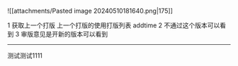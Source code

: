 
![[attachments/Pasted image 20240510181640.png|175]]

1 获取上一个打版 
   上一个打版的使用打版列表 addtime 
 2 不通过这个版本可以看到
 3 审版意见是开新的版本可以看到 

---
测试测试1111